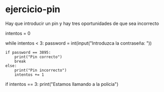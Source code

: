 # ejercicio-pin
Hay que introducir un pin y hay tres oportunidades de que sea incorrecto

intentos = 0

while intentos < 3:
    password = int(input("Introduzca la contraseña: "))

    if password == 3895:
        print("Pin correcto")
        break
    else:
        print("Pin incorrecto")
        intentos += 1

if intentos == 3:
    print("Estamos llamando a la policia")
